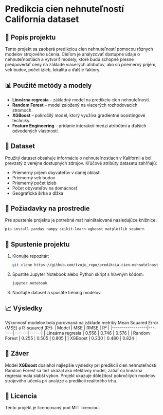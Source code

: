# Predikcia cien nehnuteľností California dataset

## 📌 Popis projektu
Tento projekt sa zaoberá predikciou cien nehnuteľností pomocou rôznych modelov strojového učenia. Cieľom je analyzovať dostupné údaje o nehnuteľnostiach a vytvoriť modely, ktoré budú schopné presne predpovedať ceny na základe viacerých atribútov, ako sú priemerný príjem, vek budov, počet izieb, lokalita a ďalšie faktory.

## 📊 Použité metódy a modely
- **Lineárna regresia** – základný model na predikciu cien nehnuteľností.
- **Random Forest** – model založený na viacerých rozhodovacích stromoch.
- **XGBoost** – pokročilý model, ktorý využíva gradientné boostingové techniky.
- **Feature Engineering** – pridanie interakcií medzi atribútmi a ďalších odvodených vlastností.

## 📂 Dataset
Použitý dataset obsahuje informácie o nehnuteľnostiach v Kalifornii a bol prevzatý z verejne dostupných zdrojov. Kľúčové atribúty datasetu zahŕňajú:
- Priemerný príjem obyvateľov v danej oblasti
- Priemerný vek budov
- Priemerný počet izieb
- Počet obyvateľov na domácnosť
- Geografická šírka a dĺžka

## 🔧 Požiadavky na prostredie
Pre spustenie projektu je potrebné mať nainštalované nasledujúce knižnice:
```bash
pip install pandas numpy scikit-learn xgboost matplotlib seaborn
```

## 🚀 Spustenie projektu
1. Klonujte repozitár:
   ```bash
   git clone https://github.com/tvoje_repo/predikcia-cien-nehnutelnosti.git
   ```
2. Spustite Jupyter Notebook alebo Python skript s hlavným kódom.
   ```bash
   jupyter notebook
   ```
3. Načítajte dataset a spustite tréning modelov.

## 📈 Výsledky
Výkonnosť modelov bola porovnaná na základe metriky Mean Squared Error (MSE) a R-squared (R²):
| Model             | MSE    | RMSE  | R²   |
|------------------|--------|-------|------|
| Lineárna regresia | 0.556  | 0.746 | 0.576 |
| Random Forest    | 0.255  | 0.505 | 0.805 |
| XGBoost         | 0.230  | 0.480 | 0.824 |

## 📌 Záver
Model **XGBoost** dosiahol najlepšie výsledky pri predikcii cien nehnuteľností. Random Forest sa tiež ukázal ako efektívny model, zatiaľ čo lineárna regresia mala slabší výkon. Projekt ukazuje dôležitosť pokročilých modelov strojového učenia pri analýze a predikcii realitného trhu.

## 📜 Licencia
Tento projekt je licencovaný pod MIT licenciou.
